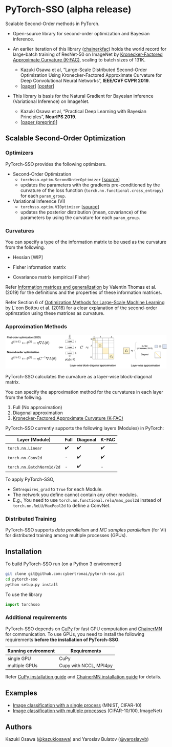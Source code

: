

# PyTorch-SSO (alpha release)

Scalable Second-Order methods in PyTorch.

- Open-source library for second-order optimization and Bayesian inference.

- An earlier iteration of this library ([chainerkfac](https://github.com/tyohei/chainerkfac)) holds the world record for large-batch training of ResNet-50 on ImageNet by [Kronecker-Factored Approximate Curvature (K-FAC)](https://arxiv.org/abs/1503.05671), scaling to batch sizes of 131K.
  - Kazuki Osawa et al, “Large-Scale Distributed Second-Order Optimization Using Kronecker-Factored Approximate Curvature for Deep Convolutional Neural Networks”, **IEEE/CVF CVPR 2019**.
  - [[paper](http://openaccess.thecvf.com/content_CVPR_2019/html/Osawa_Large-Scale_Distributed_Second-Order_Optimization_Using_Kronecker-Factored_Approximate_Curvature_for_Deep_CVPR_2019_paper.html)] [[poster](https://kazukiosawa.github.io/cvpr19_poster.pdf)]
- This library is basis for the Natural Gradient for Bayesian inference (Variational Inference) on ImageNet. 
  - Kazuki Osawa et al, “Practical Deep Learning with Bayesian Principles”, **NeurIPS 2019**.
  - [[paper (preprint)](https://arxiv.org/abs/1906.02506)]

## Scalable Second-Order Optimization

### Optimizers

PyTorch-SSO provides the following optimizers.

- Second-Order Optimization
  - `torchsso.optim.SecondOrderOptimizer` [[source](https://github.com/cybertronai/pytorch-sso/blob/master/torchsso/optim/secondorder.py)]
  - updates the parameters with the gradients pre-conditioned by the curvature of the loss function (`torch.nn.functional.cross_entropy`) for each `param_group`.
- Variational Inference (VI)
  - `torchsso.optim.VIOptimizer` [[source](https://github.com/cybertronai/pytorch-sso/blob/master/torchsso/optim/vi.py)]
  - updates the posterior distribution (mean, covariance) of the parameters by using the curvature for each `param_group`.

### Curvatures

You can specify a type of the information matrix to be used as the curvature from the following.

- Hessian [WIP]

- Fisher information matrix

- Covariance matrix (empirical Fisher)

  

Refer [Information matrices and generalization](https://arxiv.org/abs/1906.07774) by Valentin Thomas et al. (2019) for the definitions and the properties of these information matrices.



Refer Section 6 of [Optimization Methods for Large-Scale Machine Learning](https://arxiv.org/abs/1606.04838) by L´eon Bottou et al. (2018) for a clear explanation of the second-order optimzation using these matrices as curvature.

### Approximation Methods

![](docs/overview.png)

PyTorch-SSO calculates the curvature as a layer-wise block-diagonal matrix. 

You can specify the approximation method for the curvatures in each layer from the follwing.

1. Full (No approximation)
2. Diagonal approximation
3. [Kronecker-Factored Approximate Curvature (K-FAC)](https://arxiv.org/abs/1503.05671)

PyTorch-SSO currently supports the following layers (Modules) in PyTorch:

| Layer (Module)            | Full               | Diagonal           | K-FAC              |
| ------------------------- | ------------------ | ------------------ | ------------------ |
| `torch.nn.Linear`         | :heavy_check_mark: | :heavy_check_mark: | :heavy_check_mark: |
| `torch.nn.Conv2d`         | -                  | :heavy_check_mark: | :heavy_check_mark: |
| `torch.nn.BatchNorm1d/2d` | -                  | :heavy_check_mark: | -                  |

To apply PyTorch-SSO, 
- Set`requires_grad` to `True` for each Module.
- The network you define cannot contain any other modules.
- E.g., You need to use `torch.nn.functional.relu/max_pool2d` instead of `torch.nn.ReLU/MaxPool2d` to define a ConvNet.

### Distributed Training

PyTorch-SSO supports *data parallelism* and *MC samples parallelism* (for VI)
for distributed training among multiple processes (GPUs).

## Installation
To build PyTorch-SSO run (on a Python 3 environment)
```bash
git clone git@github.com:cybertronai/pytorch-sso.git
cd pytorch-sso
python setup.py install
```

To use the library
```python
import torchsso
```

### Additional requirements

PyTorch-SSO depends on [CuPy](https://cupy.chainer.org/) for fast GPU computation and [ChainerMN](https://github.com/chainer/chainermn) for communication. To use GPUs, you need to install the following requirements **before the installation of PyTorch-SSO**. 

| Running environment | Requirements           |
| ------------------- | ---------------------- |
| single GPU          | CuPy                   |
| multiple GPUs       | Cupy with NCCL, MPI4py |

Refer [CuPy installation guide](https://docs-cupy.chainer.org/en/stable/install.html) and [ChainerMN installation guide](https://docs.chainer.org/en/stable/chainermn/installation/guide.html#chainermn-installation) for details.

## Examples

- [Image classification with a single process](https://github.com/cybertronai/pytorch-sso/tree/master/examples/classification) (MNIST, CIFAR-10)
- [Image classification with multiple processes](https://github.com/cybertronai/pytorch-sso/tree/master/examples/distributed/classification) (CIFAR-10/100, ImageNet)

## Authors

Kazuki Osawa ([@kazukiosawa](https://github.com/kazukiosawa)) and Yaroslav Bulatov ([@yaroslavvb](https://github.com/yaroslavvb))
